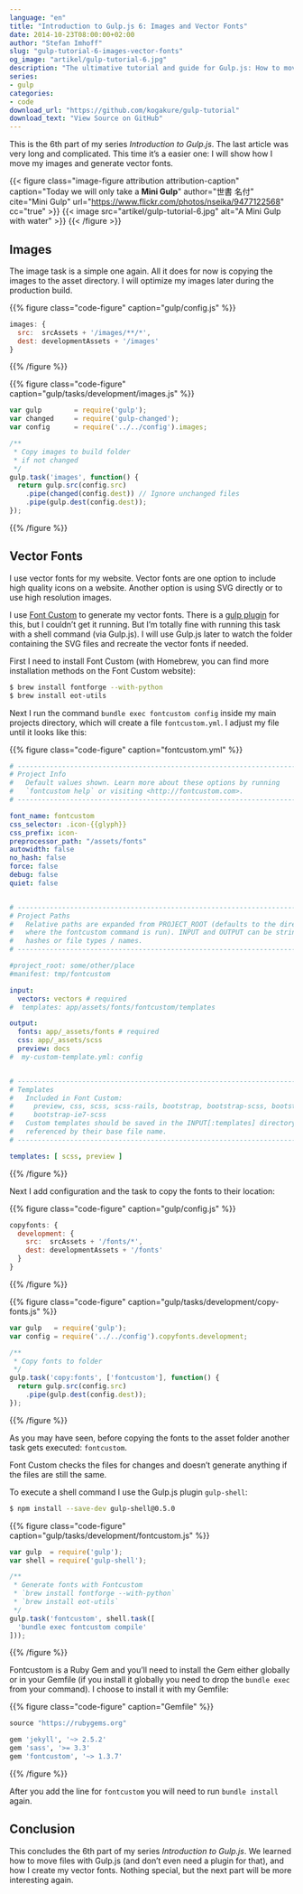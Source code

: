```yaml
---
language: "en"
title: "Introduction to Gulp.js 6: Images and Vector Fonts"
date: 2014-10-23T08:00:00+02:00
author: "Stefan Imhoff"
slug: "gulp-tutorial-6-images-vector-fonts"
og_image: "artikel/gulp-tutorial-6.jpg"
description: "The ultimative tutorial and guide for Gulp.js: How to move images and generate vector fonts from SVG."
series:
- gulp
categories:
- code
download_url: "https://github.com/kogakure/gulp-tutorial"
download_text: "View Source on GitHub"
---
```


This is the 6th part of my series *Introduction to Gulp.js*. The last article was very long and complicated. This time it’s a easier one: I will show how I move my images and generate vector fonts.

{{< figure class="image-figure attribution attribution-caption" caption="Today we will only take a <strong>Mini Gulp</strong>" author="世書 名付" cite="Mini Gulp" url="https://www.flickr.com/photos/nseika/9477122568" cc="true" >}}
{{< image src="artikel/gulp-tutorial-6.jpg" alt="A Mini Gulp with water" >}}
{{< /figure >}}

## Images

The image task is a simple one again. All it does for now is copying the images to the asset directory. I will optimize my images later during the production build.

{{% figure class="code-figure" caption="gulp/config.js" %}}
```javascript
images: {
  src:  srcAssets + '/images/**/*',
  dest: developmentAssets + '/images'
}
```
{{% /figure %}}

{{% figure class="code-figure" caption="gulp/tasks/development/images.js" %}}
```javascript
var gulp        = require('gulp');
var changed     = require('gulp-changed');
var config      = require('../../config').images;

/**
 * Copy images to build folder
 * if not changed
 */
gulp.task('images', function() {
  return gulp.src(config.src)
    .pipe(changed(config.dest)) // Ignore unchanged files
    .pipe(gulp.dest(config.dest));
});
```
{{% /figure %}}


## Vector Fonts

I use vector fonts for my website. Vector fonts are one option to include high quality icons on a website. Another option is using SVG directly or to use high resolution images.

I use [Font Custom](http://fontcustom.github.io/fontcustom/) to generate my vector fonts. There is a [gulp plugin](https://www.npmjs.com/package/gulp-fontcustom/) for this, but I couldn’t get it running. But I’m totally fine with running this task with a shell command (via Gulp.js). I will use Gulp.js later to watch the folder containing the SVG files and recreate the vector fonts if needed.

First I need to install Font Custom (with Homebrew, you can find more installation methods on the Font Custom website):

```bash
$ brew install fontforge --with-python
$ brew install eot-utils
```

Next I run the command `bundle exec fontcustom config` inside my main projects directory, which will create a file `fontcustom.yml`. I adjust my file until it looks like this:

{{% figure class="code-figure" caption="fontcustom.yml" %}}
```yaml
# --------------------------------------------------------------------------- #
# Project Info
#   Default values shown. Learn more about these options by running
#   `fontcustom help` or visiting <http://fontcustom.com>.
# --------------------------------------------------------------------------- #

font_name: fontcustom
css_selector: .icon-{{glyph}}
css_prefix: icon-
preprocessor_path: "/assets/fonts"
autowidth: false
no_hash: false
force: false
debug: false
quiet: false


# --------------------------------------------------------------------------- #
# Project Paths
#   Relative paths are expanded from PROJECT_ROOT (defaults to the directory
#   where the fontcustom command is run). INPUT and OUTPUT can be strings or
#   hashes or file types / names.
# --------------------------------------------------------------------------- #

#project_root: some/other/place
#manifest: tmp/fontcustom

input:
  vectors: vectors # required
#  templates: app/assets/fonts/fontcustom/templates

output:
  fonts: app/_assets/fonts # required
  css: app/_assets/scss
  preview: docs
#  my-custom-template.yml: config


# --------------------------------------------------------------------------- #
# Templates
#   Included in Font Custom:
#     preview, css, scss, scss-rails, bootstrap, bootstrap-scss, bootstrap-ie7,
#     bootstrap-ie7-scss
#   Custom templates should be saved in the INPUT[:templates] directory and
#   referenced by their base file name.
# --------------------------------------------------------------------------- #

templates: [ scss, preview ]
```
{{% /figure %}}

Next I add configuration and the task to copy the fonts to their location:

{{% figure class="code-figure" caption="gulp/config.js" %}}
```javascript
copyfonts: {
  development: {
    src:  srcAssets + '/fonts/*',
    dest: developmentAssets + '/fonts'
  }
}
```
{{% /figure %}}

{{% figure class="code-figure" caption="gulp/tasks/development/copy-fonts.js" %}}
```javascript
var gulp   = require('gulp');
var config = require('../../config').copyfonts.development;

/**
 * Copy fonts to folder
 */
gulp.task('copy:fonts', ['fontcustom'], function() {
  return gulp.src(config.src)
    .pipe(gulp.dest(config.dest));
});
```
{{% /figure %}}

As you may have seen, before copying the fonts to the asset folder another task gets executed: `fontcustom`.

Font Custom checks the files for changes and doesn’t generate anything if the files are still the same.

To execute a shell command I use the Gulp.js plugin `gulp-shell`:

```bash
$ npm install --save-dev gulp-shell@0.5.0
```

{{% figure class="code-figure" caption="gulp/tasks/development/fontcustom.js" %}}
```javascript
var gulp  = require('gulp');
var shell = require('gulp-shell');

/**
 * Generate fonts with Fontcustom
 * `brew install fontforge --with-python`
 * `brew install eot-utils`
 */
gulp.task('fontcustom', shell.task([
  'bundle exec fontcustom compile'
]));
```
{{% /figure %}}

Fontcustom is a Ruby Gem and you’ll need to install the Gem either globally or in your Gemfile (if you install it globally you need to drop the `bundle exec` from your command). I choose to install it with my Gemfile:

{{% figure class="code-figure" caption="Gemfile" %}}
```ruby
source "https://rubygems.org"

gem 'jekyll', '~> 2.5.2'
gem 'sass', '>= 3.3'
gem 'fontcustom', '~> 1.3.7'
```
{{% /figure %}}

After you add the line for `fontcustom` you will need to run `bundle install` again.

## Conclusion

This concludes the 6th part of my series *Introduction to Gulp.js*. We learned how to move files with Gulp.js (and don’t even need a plugin for that), and how I create my vector fonts. Nothing special, but the next part will be more interesting again.
